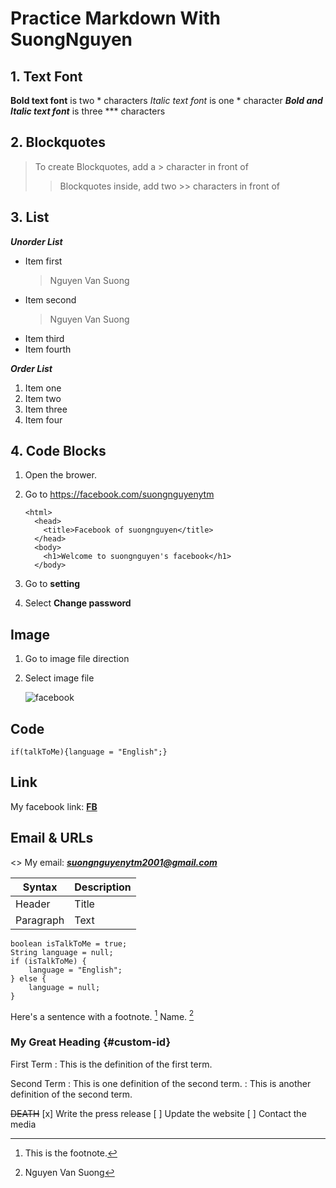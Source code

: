 # Practice Markdown With SuongNguyen

## 1. Text Font

**Bold text font** is two * characters
*Italic text font* is one * character
***Bold and Italic text font*** is three *** characters

## 2. Blockquotes

> To create Blockquotes, add a > character in front of
>
>> Blockquotes inside, add two >> characters in front of 

## 3. List
***Unorder List***

* Item first
    > Nguyen Van Suong
* Item second
    > Nguyen Van Suong
* Item third
* Item fourth

***Order List***
1. Item one
2. Item two
3. Item three
4. Item four

## 4. Code Blocks
1.  Open the brower.
2.  Go to https://facebook.com/suongnguyenytm

        <html>
          <head>
            <title>Facebook of suongnguyen</title>
          </head>
          <body>
            <h1>Welcome to suongnguyen's facebook</h1>
          </body>

3.  Go to **setting**
4.  Select **Change password**

## Image
1.  Go to image file direction
2.  Select image file

    ![facebook](fb.png)
    
## Code
`if(talkToMe){language = "English";}`

## Link
My facebook link: **[FB](https://facebook.com/nguyenvansuong01 "Link facebook")**

## Email & URLs
<>
My email: ***<suongnguyenytm2001@gmail.com>***

| Syntax | Description |
| --- | --- |
| Header | Title |
| Paragraph | Text |

```
boolean isTalkToMe = true;
String language = null;
if (isTalkToMe) {
    language = "English";
} else {
    language = null;
}
```

Here's a sentence with a footnote. [^1]
Name. [^2]
[^1]: This is the footnote.
[^2]: Nguyen Van Suong

### My Great Heading {#custom-id}
First Term
: This is the definition of the first term.

Second Term
: This is one definition of the second term.
: This is another definition of the second term.

~~DEATH~~
[x] Write the press release
[ ] Update the website
[ ] Contact the media


